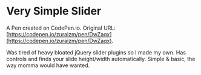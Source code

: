 # Very Simple Slider

A Pen created on CodePen.io. Original URL: [https://codepen.io/zuraizm/pen/DwZaqx](https://codepen.io/zuraizm/pen/DwZaqx).

Was tired of heavy bloated jQuery slider plugins so I made my own. Has controls and finds your slide height/width automatically. Simple & basic, the way momma would have wanted.